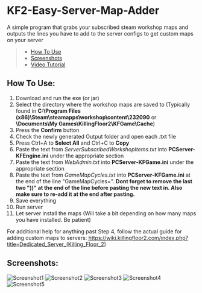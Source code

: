 # KF2-Easy-Server-Map-Adder
A simple program that grabs your subscribed steam workshop maps and outputs the lines you have to add to the server configs to get custom maps on your server

> * [How To Use](https://github.com/SethCohen/KF2-Easy-Server-Map-Adder#how-to-use)
> * [Screenshots](https://github.com/SethCohen/KF2-Easy-Server-Map-Adder#screenshots)
> * [Video Tutorial](https://www.youtube.com/watch?v=cBArw1JG8Co&feature=youtu.be)

## How To Use:

1. Download and run the exe (or jar)
2. Select the directory where the workshop maps are saved to (Typically found in **C:\Program Files (x86)\Steam\steamapps\workshop\content\232090** or **\Documents\My Games\KillingFloor2\KFGame\Cache**)
3. Press the **Confirm** button
4. Check the newly generated Output folder and open each .txt file
5. Press Ctrl+A to **Select All** and Ctrl+C to **Copy**
6. Paste the text from *ServerSubscribedWorkshopItems.txt* into **PCServer-KFEngine.ini** under the appropriate section
7. Paste the text from *WebAdmin.txt* into **PCServer-KFGame.ini** under the appropriate section
8. Paste the text from *GameMapCycles.txt* into **PCServer-KFGame.ini** at the end of the line "GameMapCycles=". **Dont forget to remove the last two "))" at the end of the line before pasting the new text in. Also make sure to re-add it at the end after pasting.**
9. Save everything
10. Run server
11. Let server install the maps (Will take a bit depending on how many maps you have installed. Be patient)

For additional help for anything past Step 4, follow the actual guide for adding custom maps to servers: https://wiki.killingfloor2.com/index.php?title=Dedicated_Server_(Killing_Floor_2)

## Screenshots:

![Screenshot1](https://i.imgur.com/E8omgDL.png)
![Screenshot2](https://i.imgur.com/Q8OsH4f.png)
![Screenshot3](https://i.imgur.com/Q5WrRKV.png)
![Screenshot4](https://i.imgur.com/qnwNrmo.png)
![Screenshot5](https://i.imgur.com/ZDuCjjm.png)
